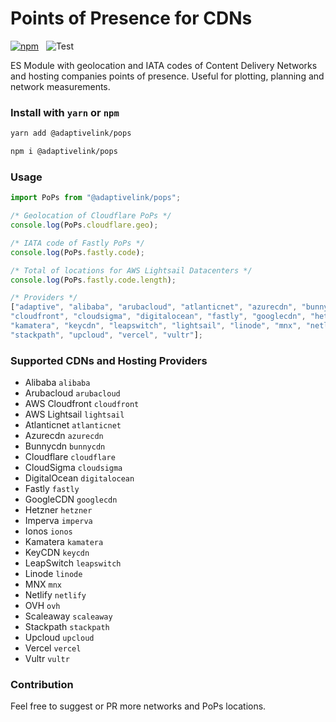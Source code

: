 # Points of Presence for CDNs


[![npm](https://img.shields.io/npm/v/@adaptivelink/pops.svg)](https://www.npmjs.com/package/@adaptivelink/pops) &nbsp; ![Test](https://github.com/adaptive/pops/workflows/Test/badge.svg?branch=main)

ES Module with geolocation and IATA codes of Content Delivery Networks and hosting companies  points of presence. Useful for plotting, planning and network measurements.

### Install with `yarn` or `npm`

```bash
yarn add @adaptivelink/pops
```

```bash
npm i @adaptivelink/pops
```

### Usage

```javascript
import PoPs from "@adaptivelink/pops";

/* Geolocation of Cloudflare PoPs */
console.log(PoPs.cloudflare.geo);

/* IATA code of Fastly PoPs */
console.log(PoPs.fastly.code);

/* Total of locations for AWS Lightsail Datacenters */
console.log(PoPs.fastly.code.length);

/* Providers */
["adaptive", "alibaba", "arubacloud", "atlanticnet", "azurecdn", "bunnycdn", "cloudflare",
"cloudfront", "cloudsigma", "digitalocean", "fastly", "googlecdn", "hetzner", "imperva", "ionos",
"kamatera", "keycdn", "leapswitch", "lightsail", "linode", "mnx", "netlify", "ovh", "scaleaway",
"stackpath", "upcloud", "vercel", "vultr"];
```

### Supported CDNs and Hosting Providers

*   Alibaba ```alibaba```
*   Arubacloud ```arubacloud```
*   AWS Cloudfront ```cloudfront```
*   AWS Lightsail ```lightsail```
*   Atlanticnet ```atlanticnet```
*   Azurecdn ```azurecdn```
*   Bunnycdn ```bunnycdn```
*   Cloudflare ```cloudflare```
*   CloudSigma ```cloudsigma```
*   DigitalOcean ```digitalocean```
*   Fastly ```fastly```
*   GoogleCDN ```googlecdn```
*   Hetzner ```hetzner```
*   Imperva ```imperva```
*   Ionos ```ionos```
*   Kamatera ```kamatera```
*   KeyCDN ```keycdn```
*   LeapSwitch ```leapswitch```
*   Linode ```linode```
*   MNX ```mnx```
*   Netlify ```netlify```
*   OVH ```ovh```
*   Scaleaway ```scaleaway```
*   Stackpath ```stackpath```
*   Upcloud ```upcloud```
*   Vercel ```vercel```
*   Vultr ```vultr```

### Contribution

Feel free to suggest or PR more networks and PoPs locations.